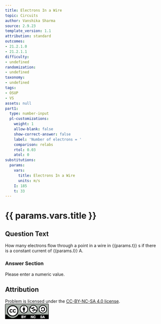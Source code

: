 ```yaml
---
title: Electrons In a Wire
topic: Circuits
author: Vanshika Sharma
source: 2.9.23
template_version: 1.1
attribution: standard
outcomes:
- 21.2.1.0
- 21.2.1.1
difficulty:
- undefined
randomization:
- undefined
taxonomy:
- undefined
tags:
- OSUP
- VS
assets: null
part1:
  type: number-input
  pl-customizations:
    weight: 1
    allow-blank: false
    show-correct-answer: false
    label: 'Number of electrons = '
    comparison: relabs
    rtol: 0.03
    atol: 0
substitutions:
  params:
    vars:
      title: Electrons In a Wire
      units: m/s
    I: 185
    t: 33
---
```

# {{ params.vars.title }}

## Question Text

How many electrons flow through a point in a wire in {{params.t}} s if there is a constant current of {{params.I}} $\textrm{A}$.

### Answer Section

Please enter a numeric value.

## Attribution

Problem is licensed under the [CC-BY-NC-SA 4.0 license](https://creativecommons.org/licenses/by-nc-sa/4.0/).<br> ![The Creative Commons 4.0 license requiring attribution-BY, non-commercial-NC, and share-alike-SA license.](https://raw.githubusercontent.com/firasm/bits/master/by-nc-sa.png)